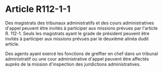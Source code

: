 # Article R112-1-1

Des magistrats des tribunaux administratifs et des cours administratives d'appel peuvent être invités à participer aux missions prévues par l'article R. 112-1. Seuls les magistrats ayant le grade de président peuvent être invités à participer aux missions prévues par le deuxième alinéa dudit article.

Des agents ayant exercé les fonctions de greffier en chef dans un tribunal administratif ou une cour administrative d'appel peuvent être affectés auprès de la mission d'inspection des juridictions administratives.
